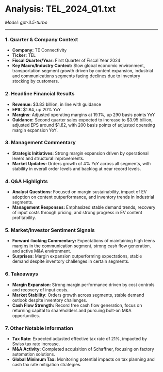 # Analysis: TEL_2024_Q1.txt

*Model: gpt-3.5-turbo*

---

### 1. Quarter & Company Context
- **Company:** TE Connectivity
- **Ticker:** TEL
- **Fiscal Quarter/Year:** First Quarter of Fiscal Year 2024
- **Key Macro/Industry Context:** Slow global economic environment, transportation segment growth driven by content expansion, industrial and communications segments facing declines due to inventory stocking by customers.

### 2. Headline Financial Results
- **Revenue:** $3.83 billion, in line with guidance
- **EPS:** $1.84, up 20% YoY
- **Margins:** Adjusted operating margins at 19.1%, up 290 basis points YoY
- **Guidance:** Second quarter sales expected to increase to $3.95 billion, adjusted EPS around $1.82, with 200 basis points of adjusted operating margin expansion YoY.

### 3. Management Commentary
- **Strategic Initiatives:** Strong margin expansion driven by operational levers and structural improvements.
- **Market Updates:** Orders growth of 4% YoY across all segments, with stability in overall order levels and backlog at near record levels.

### 4. Q&A Highlights
- **Analyst Questions:** Focused on margin sustainability, impact of EV adoption on content outperformance, and inventory trends in industrial segments.
- **Management Responses:** Emphasized stable demand trends, recovery of input costs through pricing, and strong progress in EV content profitability.

### 5. Market/Investor Sentiment Signals
- **Forward-looking Commentary:** Expectations of maintaining high teens margins in the communication segment, strong cash flow generation, and active M&A environment.
- **Surprises:** Margin expansion outperforming expectations, stable demand despite inventory challenges in certain segments.

### 6. Takeaways
- **Margin Expansion:** Strong margin performance driven by cost controls and recovery of input costs.
- **Market Stability:** Orders growth across segments, stable demand outlook despite inventory challenges.
- **Cash Flow Strength:** Record free cash flow generation, focus on returning capital to shareholders and pursuing bolt-on M&A opportunities.

### 7. Other Notable Information
- **Tax Rate:** Expected adjusted effective tax rate of 21%, impacted by Swiss tax rate increase.
- **M&A Activity:** Completed acquisition of Schaffner, focusing on factory automation solutions.
- **Global Minimum Tax:** Monitoring potential impacts on tax planning and cash tax rate mitigation strategies.